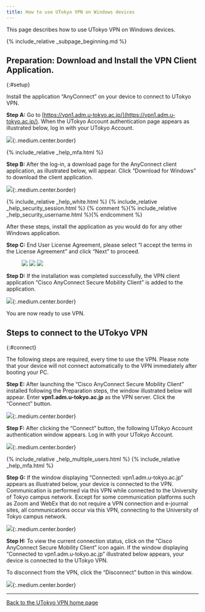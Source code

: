```yaml
---
title: How to use UTokyo VPN on Windows devices
---
```


This page describes how to use UTokyo VPN on Windows devices.

{% include_relative _subpage_beginning.md %}

## Preparation: Download and Install the VPN Client Application.
{:#setup}

Install the application “AnyConnect” on your device to connect to UTokyo VPN.

**Step A:** Go to [https://vpn1.adm.u-tokyo.ac.jp/](https://vpn1.adm.u-tokyo.ac.jp/). When the UTokyo Account authentication page appears as illustrated below, log in with your UTokyo Account.

![](img/win01-vpn1-login.png){:.medium.center.border}

{% include_relative _help_mfa.html %}

**Step B:** After the log-in, a download page for the AnyConnect client application, as illustrated below, will appear. Click “Download for Windows” to download the client application.

![](img/win02-download-page.png){:.medium.center.border}

{% include_relative _help_white.html %}
{% include_relative _help_security_session.html %}
{% comment %}{% include_relative _help_security_username.html %}{% endcomment %}

After these steps, install the application as you would do for any other Windows application.

**Step C:** End User License Agreement, please select “I accept the terms in the License Agreement” and click “Next” to proceed.

<figure class="gallery">
  <img src="img/win03-install-1.png" class="border">
  <img src="img/win04-install-2.png" class="border">
  <img src="img/win05-install-3.png" class="border">
</figure>

**Step D:** If the installation was completed successfully, the VPN client application “Cisco AnyConnect Secure Mobility Client” is added to the application.

![](img/win06-cisco-on-task.png){:.medium.center.border}

You are now ready to use VPN.

## Steps to connect to the UTokyo VPN
{:#connect}

The following steps are required, every time to use the VPN. Please note that your device will not connect automatically to the VPN immediately after booting your PC.

**Step E:** After launching the “Cisco AnyConnect Secure Mobility Client” installed following the Preparation steps, the window illustrated below will appear. Enter **vpn1.adm.u-tokyo.ac.jp** as the VPN server. Click the “Connect” button. 

![](img/win09-anyconnect-login.png){:.medium.center.border}

**Step F:** After clicking the “Connect” button, the following UTokyo Account authentication window appears. Log in with your UTokyo Account.

![](img/win09-anyconnect-login.png){:.medium.center.border}

{% include_relative _help_multiple_users.html %}
{% include_relative _help_mfa.html %}

**Step G:** If the window displaying “Connected: vpn1.adm.u-tokyo.ac.jp” appears as illustrated below, your device is connected to the VPN. Communication is performed via this VPN while connected to the University of Tokyo campus network. Except for some communication platforms such as Zoom and WebEx that do not require a VPN connection and e-journal sites, all communications occur via this VPN, connecting to the University of Tokyo campus network.

![](img/win10-vpn-connected.png){:.medium.center.border}

**Step H:** To view the current connection status, click on the “Cisco AnyConnect Secure Mobility Client” icon again. If the window displaying “Connected to vpn1.adm.u-tokyo.ac.jp” illustrated below appears, your device is connected to the UTokyo VPN.

To disconnect from the VPN, click the “Disconnect” button in this window.

![](img/win11-vpn-connected-window.png){:.medium.center.border}

---

[Back to the UTokyo VPN home page](.)
